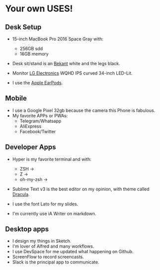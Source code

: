 # Your own USES!

## **Desk Setup** 

* 15-inch MacBook Pro 2016 Space Gray with:
  - 256GB sdd
  - 16GB memory

* Desk sit/stand is an [Bekant](http://www.ikea.com/ca/en/catalog/products/S49022538/#/S09022540) white and the legs black.
* Monitor [LG Electronics](https://www.amazon.com/LG-34UC97-Cineview-Ultrawide-3440x1440/dp/B00NTQHIUM) WQHD IPS curved 34-inch LED-Lit.
* I use the [Apple EarPods](http://www.apple.com/shop/product/MD827LL/A/earpods-with-35-mm-headphone-plug).

## **Mobile**

* I use a Google Pixel 32gb because the camera this Phone is fabulous. 
* My favorite APPs or PWAs:
  - Telegram/Whatsapp
  - AliExpress
  - Facebook/Twitter

## **Developer Apps**

* Hyper is my favorite terminal and with:
  - ZSH →
  - Z →
  - oh-my-zsh →

* Sublime Text v3 is the best editor on my opinion, with theme called [Dracula]().
* I use the font Lato for my slides.
* I'm currently use iA Writer on markdown.

## **Desktop apps**

* I design my things in Sketch.
* I'm lover of Alfred and many workflows.
* I use DevSpace for me updated what happening on Github.
* ScreenFlow to record screencasts.
* Slack is the principal app to communicate.
